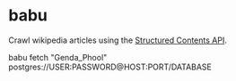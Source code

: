 # babu

Crawl wikipedia articles using the [Structured Contents API](https://enterprise.wikimedia.com/blog/structured-contents-wikipedia-infobox/).


babu fetch "Genda_Phool" postgres://USER:PASSWORD@HOST:PORT/DATABASE
